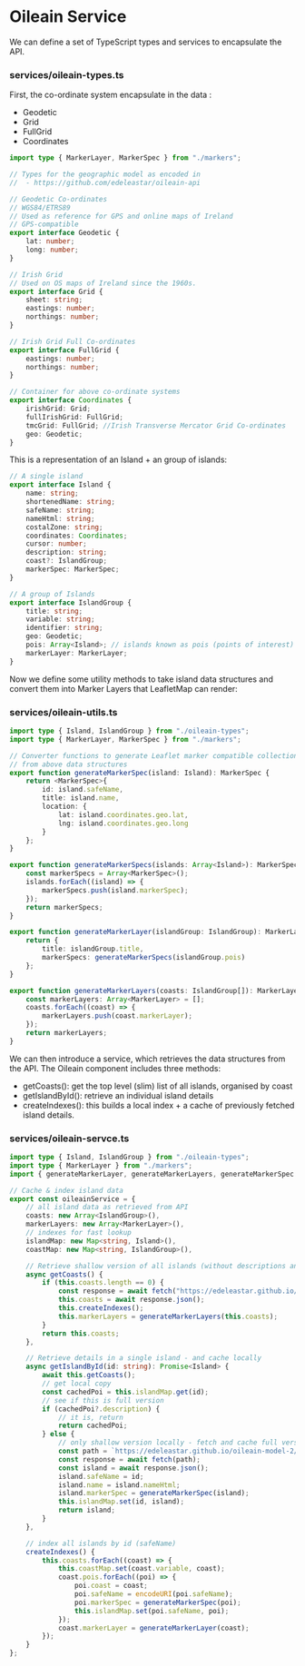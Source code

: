 # Oileain Service

We can define a set of TypeScript types and services to encapsulate the API.

### services/oileain-types.ts

First, the co-ordinate system encapsulate in the data :

- Geodetic
- Grid
- FullGrid
- Coordinates

~~~typescript
import type { MarkerLayer, MarkerSpec } from "./markers";

// Types for the geographic model as encoded in
//  - https://github.com/edeleastar/oileain-api

// Geodetic Co-ordinates
// WGS84/ETRS89
// Used as reference for GPS and online maps of Ireland
// GPS-compatible
export interface Geodetic {
	lat: number;
	long: number;
}

// Irish Grid
// Used on OS maps of Ireland since the 1960s.
export interface Grid {
	sheet: string;
	eastings: number;
	northings: number;
}

// Irish Grid Full Co-ordinates
export interface FullGrid {
	eastings: number;
	northings: number;
}

// Container for above co-ordinate systems
export interface Coordinates {
	irishGrid: Grid;
	fullIrishGrid: FullGrid;
	tmcGrid: FullGrid; //Irish Transverse Mercator Grid Co-ordinates
	geo: Geodetic;
}
~~~

This is a representation of an Island + an group of islands:

~~~typescript
// A single island
export interface Island {
	name: string;
	shortenedName: string;
	safeName: string;
	nameHtml: string;
	costalZone: string;
	coordinates: Coordinates;
	cursor: number;
	description: string;
	coast?: IslandGroup;
	markerSpec: MarkerSpec;
}

// A group of Islands
export interface IslandGroup {
	title: string;
	variable: string;
	identifier: string;
	geo: Geodetic;
	pois: Array<Island>; // islands known as pois (points of interest)
	markerLayer: MarkerLayer;
}
~~~

Now we define some utility methods to take island data structures and convert them into Marker Layers that LeafletMap can render:

### services/oileain-utils.ts

~~~typescript
import type { Island, IslandGroup } from "./oileain-types";
import type { MarkerLayer, MarkerSpec } from "./markers";

// Converter functions to generate Leaflet marker compatible collections
// from above data structures
export function generateMarkerSpec(island: Island): MarkerSpec {
	return <MarkerSpec>{
		id: island.safeName,
		title: island.name,
		location: {
			lat: island.coordinates.geo.lat,
			lng: island.coordinates.geo.long
		}
	};
}

export function generateMarkerSpecs(islands: Array<Island>): MarkerSpec[] {
	const markerSpecs = Array<MarkerSpec>();
	islands.forEach((island) => {
		markerSpecs.push(island.markerSpec);
	});
	return markerSpecs;
}

export function generateMarkerLayer(islandGroup: IslandGroup): MarkerLayer {
	return {
		title: islandGroup.title,
		markerSpecs: generateMarkerSpecs(islandGroup.pois)
	};
}

export function generateMarkerLayers(coasts: IslandGroup[]): MarkerLayer[] {
	const markerLayers: Array<MarkerLayer> = [];
	coasts.forEach((coast) => {
		markerLayers.push(coast.markerLayer);
	});
	return markerLayers;
}
~~~

We can then introduce a service, which retrieves the data structures from the API. The Oileain component includes three methods:

- getCoasts(): get the top level (slim) list of all islands, organised by coast
- getIslandById(): retrieve an individual island details
- createIndexes(): this builds a local index + a cache of previously fetched island details.

### services/oileain-servce.ts

~~~typescript
import type { Island, IslandGroup } from "./oileain-types";
import type { MarkerLayer } from "./markers";
import { generateMarkerLayer, generateMarkerLayers, generateMarkerSpec } from "./oileain-utils";

// Cache & index island data
export const oileainService = {
	// all island data as retrieved from API
	coasts: new Array<IslandGroup>(),
	markerLayers: new Array<MarkerLayer>(),
	// indexes for fast lookup
	islandMap: new Map<string, Island>(),
	coastMap: new Map<string, IslandGroup>(),

	// Retrieve shallow version of all islands (without descriptions and other details)
	async getCoasts() {
		if (this.coasts.length == 0) {
			const response = await fetch("https://edeleastar.github.io/oileain-model-2/api/oileain-all-slim.json");
			this.coasts = await response.json();
			this.createIndexes();
			this.markerLayers = generateMarkerLayers(this.coasts);
		}
		return this.coasts;
	},

	// Retrieve details in a single island - and cache locally
	async getIslandById(id: string): Promise<Island> {
		await this.getCoasts();
		// get local copy
		const cachedPoi = this.islandMap.get(id);
		// see if this is full version
		if (cachedPoi?.description) {
			// it is, return
			return cachedPoi;
		} else {
			// only shallow version locally - fetch and cache full version.
			const path = `https://edeleastar.github.io/oileain-model-2/api/${cachedPoi.coast.variable}/${id}.json`;
			const response = await fetch(path);
			const island = await response.json();
			island.safeName = id;
			island.name = island.nameHtml;
			island.markerSpec = generateMarkerSpec(island);
			this.islandMap.set(id, island);
			return island;
		}
	},

	// index all islands by id (safeName)
	createIndexes() {
		this.coasts.forEach((coast) => {
			this.coastMap.set(coast.variable, coast);
			coast.pois.forEach((poi) => {
				poi.coast = coast;
				poi.safeName = encodeURI(poi.safeName);
				poi.markerSpec = generateMarkerSpec(poi);
				this.islandMap.set(poi.safeName, poi);
			});
			coast.markerLayer = generateMarkerLayer(coast);
		});
	}
};
~~~
